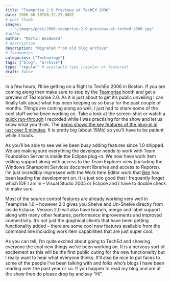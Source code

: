 ```yaml
---
title: "Teamprise 2.0 Previews at TechEd 2006"
date: 2006-06-10T08:32:27.000Z
# post thumb
images:
  - "/images/post/2006-teamprise-2-0-previews-at-teched-2006.jpg"
#author
author: "Martin Woodward"
# description
description: "Migrated from old blog archive"
# Taxonomies
categories: ["Technology"]
tags: ["blog", "archive"]
type: "regular" # available type (regular or featured)
draft: false
---
```


[](http://www.woodwardweb.com/blog/teamprise2.png)[](http://www.woodwardweb.com/blog/teamprise2.png)In a few hours, I’ll be getting on a flight to TechEd 2006 in Boston.  If you are coming along then make sure to stop by the [Teamprise](http://www.teamprise.com/) booth and get a preview of Teamprise 2.0.  As it is just about to get it’s public unveiling I can finally talk about what has been keeping us so busy for the past couple of months.  Things are coming along so well, I just had to share some of the cool stuff we’ve been working on.  Take a look at the screen-shot or watch a [quick run-through](http://www.woodwardweb.com/teamprise/QuickTeampriseTour.html) I recorded while I was practising for the show and let us know what you think.  The [demo shows the key features of the plug-in in just over 5 minutes](http://www.woodwardweb.com/teamprise/QuickTeampriseTour.html).  It is pretty big (about 15Mb) so you’ll have to be patient while it loads.

As you’ll be able to see we’ve been busy adding features since 1.0 shipped.  We are making sure everything the developer needs to work with Team Foundation Server is inside the Eclipse plug-in.  We now have work item editing support along with access to the Team Explorer view (including the Windows Sharepoint Services document libraries and access to Reports).  I’m just incredibly impressed with the Work Item Editor work that [Ben](http://www.benpryor.com/blog/) has been leading the development on.  It is just soo good that I frequently forget which IDE I am in – Visual Studio 2005 or Eclipse and I have to double check to make sure.

Most of the source control features are already working very well in Teamprise 1.0 – however 2.0 gives you Shelve and Un-Shelve directly from inside Eclipse.  Version 2.0 will also have branch, merge and label support along with many other features, performance improvements and improved connectivity.  It’s not just the graphical clients that have been getting functionality added – there are some cool new features available from the command line including work item capabilities that are just super cool.

As you can tell, I’m quite excited about going to TechEd and showing everyone the cool new things we’ve been working on.  It is a nervous sort of excitement as this will be the first public outing for the new functionality but I really want to hear what everyone thinks.  It’ll also be nice to put faces to some of the people I’ve been talking with and folks who’s blogs I have been reading over the past year or so.  If you happen to read my blog and are at the show then do please drop by and say “Hi”.